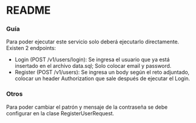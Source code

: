 # README

### Guía

Para poder ejecutar este servicio solo deberá ejecutarlo directamente.
Existen 2 endpoints:

* Login (POST /v1/users/login): Se ingresa el usuario que ya está insertado en el archivo data.sql; Solo colocar email y password.
* Register (POST /v1/users): Se ingresa un body según el reto adjuntado, colocar un header Authorization que sale después de ejecutar el Login.

### Otros

Para poder cambiar el patrón y mensaje de la contraseña se debe configurar en la clase RegisterUserRequest.